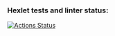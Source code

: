 ### Hexlet tests and linter status:
[![Actions Status](https://github.com/movmovbaby/frontend-project-lvl2/workflows/hexlet-check/badge.svg)](https://github.com/movmovbaby/frontend-project-lvl2/actions)